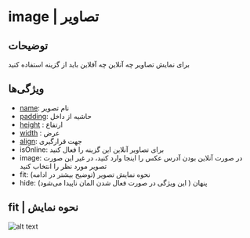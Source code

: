 # image | تصاویر

## توضیحات

برای نمایش تصاویر چه آنلاین چه آفلاین باید از گزینه استفاده کنید

## ویژگی‌ها

- [name](/fa/properties/name.md): نام تصویر
- [padding](/fa/properties/padding.md): حاشیه از داخل
- [height](/fa/properties/height.md) : ارتفاع
- [width](/fa/properties/width.md) : عرض
- [align](/fa/properties/align.md): جهت قرارگیری
- isOnline: برای تصاویر آنلاین این گزینه را فعال کنید
- image: در صورت آنلاین بودن آدرس عکس را اینجا وارد کنید، در غیر این صورت تصویر مورد نظر را انتخاب کنید
- fit: نحوه نمایش تصویر (توضیح بیشتر در ادامه)
- hide: پنهان ( این ویژگی در صورت فعال شدن المان ناپیدا می‌شود)

## fit | نحوه نمایش

![alt text](https://anubias.app/doc/assets/images/properties/imagefit.png)